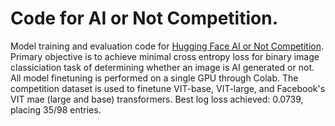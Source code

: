 # Code for AI or Not Competition.
Model training and evaluation code for [Hugging Face AI or Not Competition](https://huggingface.co/spaces/competitions/aiornot). Primary objective is to achieve minimal cross entropy loss for binary image classiciation task of determining whether an image is AI generated or not. All model finetuning is performed on a single GPU through Colab. The competition dataset is used to finetune VIT-base, VIT-large, and Facebook's VIT mae (large and base) transformers. Best log loss achieved: $0.0739$, placing 35/98 entries. 
